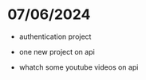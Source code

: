 # 07/06/2024

- authentication project

- one new project on api

- whatch some youtube videos on api